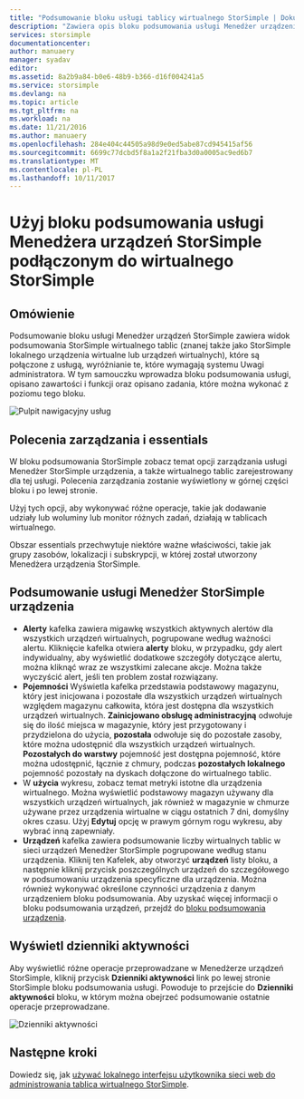 ```yaml
---
title: "Podsumowanie bloku usługi tablicy wirtualnego StorSimple | Dokumentacja firmy Microsoft"
description: "Zawiera opis bloku podsumowania usługi Menedżer urządzenia StorSimple i wyjaśniono, jak korzystać z niego do monitorowania kondycji macierzy wirtualne StorSimple."
services: storsimple
documentationcenter: 
author: manuaery
manager: syadav
editor: 
ms.assetid: 8a2b9a84-b0e6-48b9-b366-d16f004241a5
ms.service: storsimple
ms.devlang: na
ms.topic: article
ms.tgt_pltfrm: na
ms.workload: na
ms.date: 11/21/2016
ms.author: manuaery
ms.openlocfilehash: 284e404c44505a98d9e0ed5abe87cd945415af56
ms.sourcegitcommit: 6699c77dcbd5f8a1a2f21fba3d0a0005ac9ed6b7
ms.translationtype: MT
ms.contentlocale: pl-PL
ms.lasthandoff: 10/11/2017
---
```

# <a name="use-the-service-summary-blade-for-storsimple-device-manager-connected-to-storsimple-virtual-array"></a>Użyj bloku podsumowania usługi Menedżera urządzeń StorSimple podłączonym do wirtualnego StorSimple
## <a name="overview"></a>Omówienie
Podsumowanie bloku usługi Menedżer urządzeń StorSimple zawiera widok podsumowania StorSimple wirtualnego tablic (znanej także jako StorSimple lokalnego urządzenia wirtualne lub urządzeń wirtualnych), które są połączone z usługą, wyróżnianie te, które wymagają systemu Uwagi administratora. W tym samouczku wprowadza bloku podsumowania usługi, opisano zawartości i funkcji oraz opisano zadania, które można wykonać z poziomu tego bloku.

![Pulpit nawigacyjny usług](./media/storsimple-virtual-array-service-summary/service-blade.png)

## <a name="management-commands-and-essentials"></a>Polecenia zarządzania i essentials
W bloku podsumowania StorSimple zobacz temat opcji zarządzania usługi Menedżer StorSimple urządzenia, a także wirtualnego tablic zarejestrowany dla tej usługi. Polecenia zarządzania zostanie wyświetlony w górnej części bloku i po lewej stronie.

Użyj tych opcji, aby wykonywać różne operacje, takie jak dodawanie udziały lub woluminy lub monitor różnych zadań, działają w tablicach wirtualnego.

Obszar essentials przechwytuje niektóre ważne właściwości, takie jak grupy zasobów, lokalizacji i subskrypcji, w której został utworzony Menedżera urządzenia StorSimple.

## <a name="storsimple-device-manager-service-summary"></a>Podsumowanie usługi Menedżer StorSimple urządzenia
* **Alerty** kafelka zawiera migawkę wszystkich aktywnych alertów dla wszystkich urządzeń wirtualnych, pogrupowane według ważności alertu. Kliknięcie kafelka otwiera **alerty** bloku, w przypadku, gdy alert indywidualny, aby wyświetlić dodatkowe szczegóły dotyczące alertu, można kliknąć wraz ze wszystkimi zalecane akcje. Można także wyczyścić alert, jeśli ten problem został rozwiązany.
* **Pojemności** Wyświetla kafelka przedstawia podstawowy magazynu, który jest inicjowana i pozostałe dla wszystkich urządzeń wirtualnych względem magazynu całkowita, która jest dostępna dla wszystkich urządzeń wirtualnych. **Zainicjowano obsługę administracyjną** odwołuje się do ilość miejsca w magazynie, który jest przygotowany i przydzielona do użycia, **pozostała** odwołuje się do pozostałe zasoby, które można udostępnić dla wszystkich urządzeń wirtualnych. **Pozostałych do warstwy** pojemność jest dostępna pojemność, które można udostępnić, łącznie z chmury, podczas **pozostałych lokalnego** pojemność pozostały na dyskach dołączone do wirtualnego tablic.
* W **użycia** wykresu, zobacz temat metryki istotne dla urządzenia wirtualnego. Można wyświetlić podstawowy magazyn używany dla wszystkich urządzeń wirtualnych, jak również w magazynie w chmurze używane przez urządzenia wirtualne w ciągu ostatnich 7 dni, domyślny okres czasu. Użyj **Edytuj** opcję w prawym górnym rogu wykresu, aby wybrać inną zapewniały.
* **Urządzeń** kafelka zawiera podsumowanie liczby wirtualnych tablic w sieci urządzeń Menedżer StorSimple pogrupowane według stanu urządzenia. Kliknij ten Kafelek, aby otworzyć **urządzeń** listy bloku, a następnie kliknij przycisk poszczególnych urządzeń do szczegółowego w podsumowaniu urządzenia specyficzne dla urządzenia. Można również wykonywać określone czynności urządzenia z danym urządzeniem bloku podsumowania. Aby uzyskać więcej informacji o bloku podsumowania urządzeń, przejdź do [bloku podsumowania urządzenia](storsimple-virtual-array-device-summary.md).

## <a name="view-the-activity-logs"></a>Wyświetl dzienniki aktywności
Aby wyświetlić różne operacje przeprowadzane w Menedżerze urządzeń StorSimple, kliknij przycisk **Dzienniki aktywności** link po lewej stronie StorSimple bloku podsumowania usługi. Powoduje to przejście do **Dzienniki aktywności** bloku, w którym można obejrzeć podsumowanie ostatnie operacje przeprowadzane.

![Dzienniki aktywności](./media/storsimple-virtual-array-service-summary/activity-log.png)

## <a name="next-steps"></a>Następne kroki
Dowiedz się, jak [używać lokalnego interfejsu użytkownika sieci web do administrowania tablica wirtualnego StorSimple](storsimple-ova-web-ui-admin.md).

